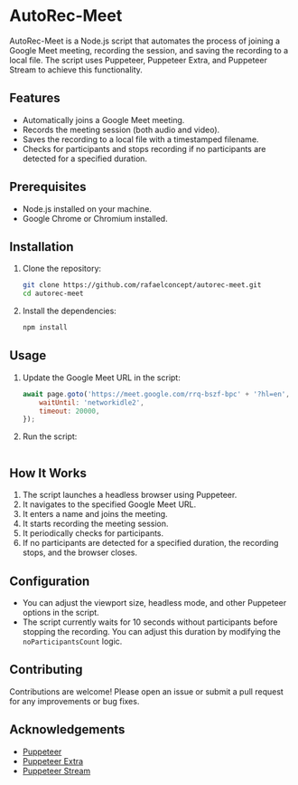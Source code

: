 # AutoRec-Meet

AutoRec-Meet is a Node.js script that automates the process of joining a Google Meet meeting, recording the session, and saving the recording to a local file. The script uses Puppeteer, Puppeteer Extra, and Puppeteer Stream to achieve this functionality.

## Features

- Automatically joins a Google Meet meeting.
- Records the meeting session (both audio and video).
- Saves the recording to a local file with a timestamped filename.
- Checks for participants and stops recording if no participants are detected for a specified duration.

## Prerequisites

- Node.js installed on your machine.
- Google Chrome or Chromium installed.

## Installation

1. Clone the repository:
    ```sh
    git clone https://github.com/rafaelconcept/autorec-meet.git
    cd autorec-meet
    ```

2. Install the dependencies:
    ```sh
    npm install
    ```

## Usage

1. Update the Google Meet URL in the script:
    ```javascript
    await page.goto('https://meet.google.com/rrq-bszf-bpc' + '?hl=en', {
        waitUntil: 'networkidle2',
        timeout: 20000,
    });
    ```

2. Run the script:
    ```npm start
    ```

## How It Works

1. The script launches a headless browser using Puppeteer.
2. It navigates to the specified Google Meet URL.
3. It enters a name and joins the meeting.
4. It starts recording the meeting session.
5. It periodically checks for participants.
6. If no participants are detected for a specified duration, the recording stops, and the browser closes.

## Configuration

- You can adjust the viewport size, headless mode, and other Puppeteer options in the script.
- The script currently waits for 10 seconds without participants before stopping the recording. You can adjust this duration by modifying the `noParticipantsCount` logic.

## Contributing

Contributions are welcome! Please open an issue or submit a pull request for any improvements or bug fixes.

## Acknowledgements

- [Puppeteer](https://github.com/puppeteer/puppeteer)
- [Puppeteer Extra](https://github.com/berstend/puppeteer-extra)
- [Puppeteer Stream](https://github.com/puppeteer/puppeteer-stream)
